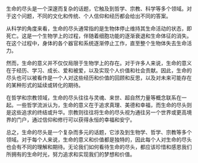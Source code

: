 生命的尽头是一个深邃而复杂的话题，它触及到哲学、宗教、科学等多个领域。对于这个问题，不同的文化和传统、个人信仰和经历都会给出不同的答案。

从科学的角度来看，生命的尽头通常指的是生物体停止维持其生命活动的状态，即死亡。这是一个生物学上的过程，伴随着细胞功能的逐渐衰退和生命体征的消失。在这个过程中，身体的各个器官和系统逐渐停止工作，直至整个生物体失去生命活力。

然而，生命的意义并不仅仅局限于生物学上的存在。对于许多人来说，生命的意义在于经历、学习、成长、爱和被爱，以及实现个人价值和社会贡献。因此，生命的尽头也可以被看作是一个人对这些经历和价值的回顾和反思，以及对未来可能存在的某种形式的延续或转化的期待。

在哲学和宗教领域，生命的尽头往往与灵魂、来世、超自然力量等概念联系在一起。一些哲学流派认为，生命的意义在于追求真理、美德和幸福，而生命的尽头则是这些追求的终结或升华。宗教则往往将生命的尽头视为通往另一个世界或更高境界的门户，通过信仰和修行可以获得永恒的幸福和安宁。

总之，生命的尽头是一个复杂而多元的话题，它涉及到生物学、哲学、宗教等多个领域。对于每个人来说，生命的意义和价值都是独特的，因此每个人对生命的尽头也会有不同的理解和期待。无论我们如何看待生命的尽头，都应该珍惜和感恩我们所拥有的生命时光，努力追求和实现我们的梦想和价值。